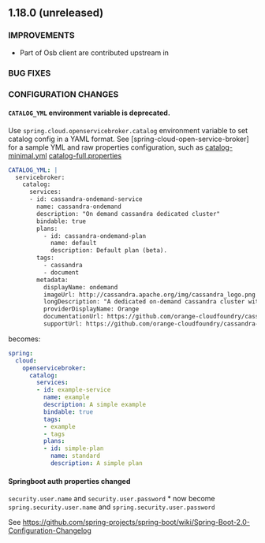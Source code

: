 
## 1.18.0 (unreleased)

### IMPROVEMENTS

- Part of Osb client are contributed upstream in  

### BUG FIXES
 
### CONFIGURATION CHANGES

#### `CATALOG_YML` environment variable is deprecated.

Use `spring.cloud.openservicebroker.catalog` environment variable to set catalog config in a YAML format. See [spring-cloud-open-service-broker] for a sample YML and raw properties configuration, such as [catalog-minimal.yml](https://github.com/spring-cloud/spring-cloud-open-service-broker/blob/2.x/spring-cloud-open-service-broker-autoconfigure/src/test/resources/catalog-minimal.yml) [catalog-full.properties](https://github.com/spring-cloud/spring-cloud-open-service-broker/blob/2.x/spring-cloud-open-service-broker-autoconfigure/src/test/resources/catalog-full.properties)


```yaml
CATALOG_YML: |
  servicebroker:
    catalog:
      services:
      - id: cassandra-ondemand-service
        name: cassandra-ondemand
        description: "On demand cassandra dedicated cluster"
        bindable: true
        plans:
          - id: cassandra-ondemand-plan
            name: default
            description: Default plan (beta).
        tags:
          - cassandra
          - document
        metadata:
          displayName: ondemand
          imageUrl: http://cassandra.apache.org/img/cassandra_logo.png
          longDescription: "A dedicated on-demand cassandra cluster with a single keyspace. This is beta: Not yet monitored and backed up. Default sizing can't yet be changed at creation or update."
          providerDisplayName: Orange
          documentationUrl: https://github.com/orange-cloudfoundry/cassandra-cf-service-boshrelease
          supportUrl: https://github.com/orange-cloudfoundry/cassandra-cf-service-boshrelease
```

becomes:

```yaml
spring:
  cloud:
    openservicebroker:
      catalog:
        services:
        - id: example-service
          name: example
          description: A simple example
          bindable: true
          tags:
          - example
          - tags
          plans:
          - id: simple-plan
            name: standard
            description: A simple plan
```

#### Springboot auth properties changed

`security.user.name` and `security.user.password` * now become `spring.security.user.name` and `spring.security.user.password`

See https://github.com/spring-projects/spring-boot/wiki/Spring-Boot-2.0-Configuration-Changelog
 
